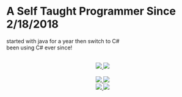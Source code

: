 # A Self Taught Programmer Since 2/18/2018
started with java for a year then switch to C#
<br>
been using C# ever since!
<br>
<br>

<div align="center">
  <a href = "https://github.com/anuraghazra/github-readme-stats">
    <img src="https://github-readme-stats.vercel.app/api?username=SWCreeperKing&show_icons=true&theme=algolia">  
    <img src="https://github-readme-stats.vercel.app/api/top-langs/?username=SWCreeperKing&theme=algolia&layout=compact">
  </a>
  <br>
  <br>
  
  <a href="https://github.com/SWCreeperKing/AdventOfCode" target="_blank">
    <img src="https://github-readme-stats.vercel.app/api/pin/?username=SWCreeperKing&repo=AdventOfCode&theme=algolia">
  </a>
  <a href="https://github.com/SWCreeperKing/AutoModApi" target="_blank">
    <img src="https://github-readme-stats.vercel.app/api/pin/?username=SWCreeperKing&repo=AutoModApi&theme=algolia">
  </a>
  <br>
  
  <a href="https://github.com/SWCreeperKing/RayWrapper" target="_blank">
    <img src="https://github-readme-stats.vercel.app/api/pin/?username=SWCreeperKing&repo=RayWrapper&theme=algolia">
  </a>
  <a href="https://github.com/SWCreeperKing/RayWork" target="_blank">
    <img src="https://github-readme-stats.vercel.app/api/pin/?username=SWCreeperKing&repo=RayWork&theme=algolia">
  </a>
</div>

